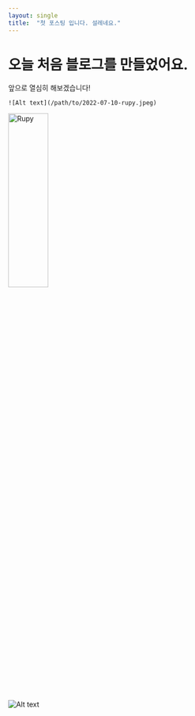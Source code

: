 ```yaml
---
layout: single
title:  "첫 포스팅 입니다. 설레네요."
---
```


# 오늘 처음 블로그를 만들었어요.

앞으로 열심히 해보겠습니다!

```
![Alt text](/path/to/2022-07-10-rupy.jpeg)
```

<img src="/path/to/2022-07-10-rupy.jpeg" width="40%" height="30%" title="px(픽셀) 크기 설정" alt="Rupy"></img>

![Alt text](/path/to/2022-07-10-rupy.jpeg)



